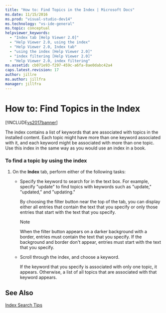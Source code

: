 ```yaml
---
title: "How to: Find Topics in the Index | Microsoft Docs"
ms.date: 11/15/2016
ms.prod: "visual-studio-dev14"
ms.technology: "vs-ide-general"
ms.topic: conceptual
helpviewer_keywords:
  - "Index tab [Help Viewer 2.0]"
  - "Help Viewer 2.0, using the index"
  - "Help Viewer 2.0, Index tab"
  - "using the index [Help Viewer 2.0]"
  - "index filtering [Help Viewer 2.0]"
  - "Help Viewer 2.0, index filtering"
ms.assetid: cb071e93-f297-459c-a6fa-8ae0dabc42a4
caps.latest.revision: 17
author: jillre
ms.author: jillfra
manager: jillfra
---
```

# How to: Find Topics in the Index
[!INCLUDE[vs2017banner](../includes/vs2017banner.md)]

The index contains a list of keywords that are associated with topics in the installed content. Each topic might have more than one keyword associated with it, and each keyword might be associated with more than one topic. Use this index in the same way as you would use an index in a book.

### To find a topic by using the index

1. On the **Index** tab, perform either of the following tasks:

   - Specify the keyword to search for in the text box. For example, specify "update" to find topics with keywords such as "update," "updated," and "updating."

      By choosing the filter button near the top of the tab, you can display either all entries that contain the text that you specify or only those entries that start with the text that you specify.

     > [!NOTE]
     > When the filter button appears on a darker background with a border, entries must contain the text that you specify. If the background and border don't appear, entries must start with the text that you specify.

   - Scroll through the index, and choose a keyword.

     If the keyword that you specify is associated with only one topic, it appears. Otherwise, a list of all topics that are associated with that keyword appears.

## See Also
 [Index Search Tips](../ide/index-search-tips.md)
